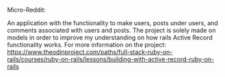 Micro-Reddit:

An application with the functionality to make users, posts under users, and comments associated with users and posts. The project is solely made on models in order to improve my understanding on how rails Active Record functionality works.
For more information on the project: https://www.theodinproject.com/paths/full-stack-ruby-on-rails/courses/ruby-on-rails/lessons/building-with-active-record-ruby-on-rails
